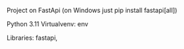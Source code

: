 Project on FastApi (on Windows just pip install fastapi[all])

Python 3.11
Virtualvenv: env

Libraries:
fastapi,
